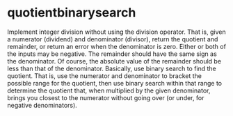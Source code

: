 # quotientbinarysearch
Implement integer division without using the division operator. That is, given a numerator (dividend) and denominator (divisor), return the quotient and remainder, or return an error when the denominator is zero. Either or both of the inputs may be negative. The remainder should have the same sign as the denominator. Of course, the absolute value of the remainder should be less than that of the denominator. Basically, use binary search to find the quotient. That is, use the numerator and denominator to bracket the possible range for the quotient, then use binary search within that range to determine the quotient that, when multiplied by the given denominator, brings you closest to the numerator without going over (or under, for negative denominators).
